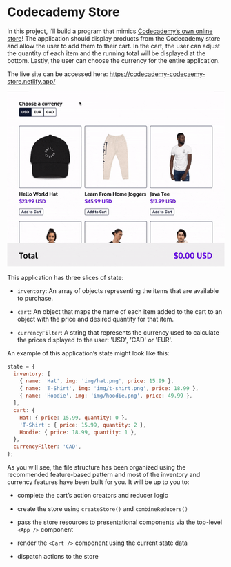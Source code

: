 # Codecademy Store

In this project, i’ll build a program that mimics [Codecademy’s own online store](https://shop.codecademy.com/)! The application should display products from the Codecademy store and allow the user to add them to their cart. In the cart, the user can adjust the quantity of each item and the running total will be displayed at the bottom. Lastly, the user can choose the currency for the entire application.

The live site can be accessed here: https://codecademy-codecaemy-store.netlify.app/

![An animated gif showing a demo of the Codecademy store's features](./shopping-cart-demo.gif)

This application has three slices of state:

- `inventory`: An array of objects representing the items that are available to purchase.

- `cart`: An object that maps the name of each item added to the cart to an object with the price and desired quantity for that item.
- `currencyFilter`: A string that represents the currency used to calculate the prices displayed to the user: 'USD', 'CAD' or 'EUR'.

An example of this application’s state might look like this:

```js
state = {
  inventory: [
    { name: 'Hat', img: 'img/hat.png', price: 15.99 },
    { name: 'T-Shirt', img: 'img/t-shirt.png', price: 18.99 },
    { name: 'Hoodie', img: 'img/hoodie.png', price: 49.99 },
  ],
  cart: {
    Hat: { price: 15.99, quantity: 0 },
    'T-Shirt': { price: 15.99, quantity: 2 },
    Hoodie: { price: 18.99, quantity: 1 },
  },
  currencyFilter: 'CAD',
};
```

As you will see, the file structure has been organized using the recommended feature-based pattern and most of the inventory and currency features have been built for you. It will be up to you to:

- complete the cart’s action creators and reducer logic

- create the store using `createStore()` and `combineReducers()`

- pass the store resources to presentational components via the top-level `<App />` component

- render the `<Cart />` component using the current state data

- dispatch actions to the store
